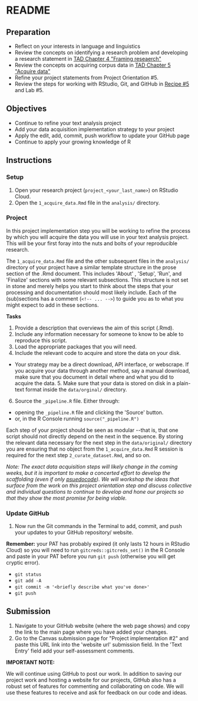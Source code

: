 # README

<!-- REMEMBER: 
You can preview a formatted version of this README.md document by clicking the 'Preview' button in the RStudio toolbar.
-->

## Preparation

- Reflect on your interests in language and linguistics
- Review the concepts on identifying a research problem and developing a research statement in [TAD Chapter 4 "Framing reseaerch"](https://lin380.github.io/coursebook/framing-research.html)
- Review the concepts on acquiring corpus data in [TAD Chapter 5 "Acquire data"](https://lin380.github.io/coursebook/acquire-data.html)
- Refine your project statements from Project Orientation #5.
- Review the steps for working with RStudio, Git, and GitHub in [Recipe #5](https://lin380.github.io/tadr/articles/recipe_5.html) and Lab #5. 

## Objectives

- Continue to refine your text analysis project
- Add your data acquisition implementation strategy to your project
- Apply the edit, add, commit, push workflow to update your GitHub page
- Continue to apply your growing knowledge of R

## Instructions

### Setup

1. Open your research project (`project_<your_last_name>`) on RStudio Cloud. 
2. Open the `1_acquire_data.Rmd` file in the `analysis/` directory. 

### Project

In this project implementation step you will be working to refine the process by which you will acquire the data you will use in your text analysis project. This will be your first foray into the nuts and bolts of your reproducible research. 

The `1_acquire_data.Rmd` file and the other subsequent files in the `analysis/` directory of your project have a similar template structure in the prose section of the .Rmd document. This includes 'About' , 'Setup', 'Run', and 'Finalize' sections with some relevant subsections. This structure is not set in stone and merely helps you start to think about the steps that your processing and documentation should most likely include. Each of the (sub)sections has a comment (`<!-- ... -->`) to guide you as to what you might expect to add in these sections.

**Tasks**


1. Provide a description that overviews the aim of this script (.Rmd). 
2. Include any information necessary for someone to know to be able to reproduce this script. 
3. Load the appropriate packages that you will need. 
4. Include the relevant code to acquire and store the data on your disk.
  - Your strategy may be a direct download, API interface, or webscrape. If you acquire your data through another method, say a manual download, make sure that you document in detail where and what you did to acquire the data. 5. Make sure that your data is stored on disk in a plain-text format inside the `data/orginal/` directory. 
6. Source the `_pipeline.R` file. Either through: 
  - opening the `_pipeline.R` file and clicking the 'Source' button.
  - or, in the R Console running `source("_pipeline.R")`

Each step of your project should be seen as modular --that is, that one script should not directly depend on the next in the sequence. By storing the relevant data necessary for the next step in the `data/original/` directory you are ensuring that no object from the `1_acquire_data.Rmd` R session is required for the next step `2_curate_dataset.Rmd`, and so on.

*Note: The exact data acquisition steps will likely change in the coming weeks, but it is important to make a concerted effort to develop the scaffolding (even if only [psuedocode](https://codinghero.ai/what-is-pseudocode/)). We will workshop the ideas that surface from the work on this project orientation step and discuss collective and individual questions to continue to develop and hone our projects so that they show the most promise for being viable.*

### Update GitHub

1. Now run the Git commands in the Terminal to add, commit, and push your updates to your GitHub repository/ website. 

**Remember:** your PAT has probably expired (it only lasts 12 hours in RStudio Cloud) so you will need to run `gitcreds::gitcreds_set()` in the R Console and paste in your PAT before you run `git push` (otherwise you will get cryptic error). 

- `git status`
- `git add -A`
- `git commit -m '<briefly describe what you've done>'`
- `git push`

## Submission

1. Navigate to your GitHub website (where the web page shows) and copy the link to the main page where you have added your changes. 
3. Go to the Canvas submission page for "Project implementation #2" and paste this URL link into the 'website url' submission field. In the 'Text Entry' field add your self-assessment comments.

**IMPORTANT NOTE:**

We will continue using GitHub to post our work. In addition to saving our project work and hosting a website for our projects, GitHub also has a robust set of features for commenting and collaborating on code. We will use these features to receive and ask for feedback on our code and ideas.





